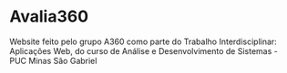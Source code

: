 # Avalia360
Website feito pelo grupo A360 como parte do Trabalho Interdisciplinar: Aplicações Web, do curso de Análise e Desenvolvimento de Sistemas - PUC Minas São Gabriel
